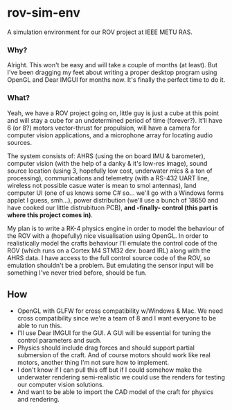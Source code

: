 # rov-sim-env

A simulation environment for our ROV project at IEEE METU RAS.

### Why?

Alright. This won't be easy and will take a couple of months (at least). But I've been dragging my feet about writing a proper desktop program using OpenGL and Dear IMGUI for months now. It's finally the perfect time to do it.

### What?

Yeah, we have a ROV project going on, little guy is just a cube at this point and will stay a cube for an undetermined period of time (forever?). It'll have 6 (or 8?) motors vector-thrust for propulsion, will have a camera for computer vision applications, and a microphone array for locating audio sources.

The system consists of: AHRS (using the on board IMU & barometer), computer vision (with the help of a danky & it's low-res image), sound source location (using 3, hopefully low cost, underwater mics & a ton of processing), communications and telemetry (with a RS-432 UART line, wireless  not possible casue water is mean to smol antennas), land computer UI (one of us knows some C# so... we'll go with a Windows forms applet I guess, smh...), power distribution (we'll use a bunch of 18650 and have cooked our little distrubituon PCB), **and -finally- control (this part is where this project comes in)**.

My plan is to write a RK-4 physics engine in order to model the behaviour of the ROV with a (hopefully) nice visualisation using OpenGL. In order to realistically model the crafts behaviour I'll emulate the control code of the ROV (which runs on a Cortex M4 STM32 dev. board IRL) along with the AHRS data. I have access to the full control source code of the ROV, so emulation shouldn't be a problem. But emulating the sensor input will be something I've never tried before, should be fun.

## How
* OpenGL with GLFW for cross compatibility w/Windows & Mac. We need cross compatibility since we're a team of 8 and I want everyone to be able to run this.  
* I'll use Dear IMGUI for the GUI. A GUI will be essential for tuning the control parameters and such.
* Physics should include drag forces and should support partial submersion of the craft. And of course motors should work like real motors, another thing I'm not sure how to implement.
* I don't know if I can pull this off but if I could somehow make the underwater rendering semi-realistic we could use the renders for testing our computer vision solutions.
* And want to be able to import the CAD model of the craft for physics and rendering.
